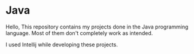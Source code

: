 # Java
Hello, This repository contains my projects done in the Java programming language.
Most of them don't completely work as intended. 

I used Intellij while developing these projects.
